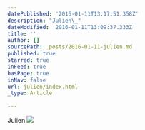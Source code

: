 ```yaml
---
datePublished: '2016-01-11T13:17:51.358Z'
description: "Julien\_"
dateModified: '2016-01-11T13:09:37.333Z'
title: ''
author: []
sourcePath: _posts/2016-01-11-julien.md
published: true
starred: true
inFeed: true
hasPage: true
inNav: false
url: julien/index.html
_type: Article

---
```

Julien ![](https://the-grid-user-content.s3-us-west-2.amazonaws.com/33c2daeb-0fc3-4a7c-8161-181baa5b0d90.jpg)